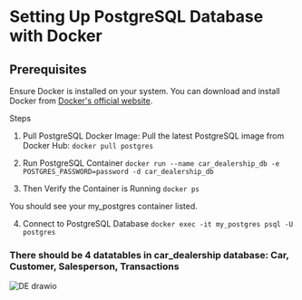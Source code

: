 # Setting Up PostgreSQL Database with Docker

## Prerequisites
Ensure Docker is installed on your system. You can download and install Docker from [Docker's official website](https://www.docker.com/products/docker-desktop/).

Steps
1. Pull PostgreSQL Docker Image: Pull the latest PostgreSQL image from Docker Hub:
`docker pull postgres`

2. Run PostgreSQL Container
`docker run --name car_dealership_db -e POSTGRES_PASSWORD=password -d car_dealership_db`

3. Then Verify the Container is Running
`docker ps`

You should see your my_postgres container listed.

4. Connect to PostgreSQL Database
`docker exec -it my_postgres psql -U postgres`

### There should be 4 datatables in car_dealership database: Car, Customer, Salesperson, Transactions
![DE drawio](https://github.com/snackasnack/car_dealership_db/assets/72505694/b57894e3-333c-4489-acc9-b5e8f1e15aa2)
